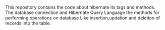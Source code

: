 This repository contains the code about hibernate its tags and methods. The database connection and Hibernate Query Language the methods for performing operations on database Like 
insertion,updation and deletion of records into the table.
